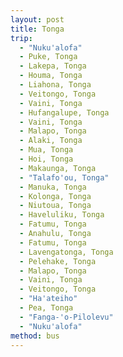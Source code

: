 ```yaml
---
layout: post
title: Tonga
trip:
  - "Nuku'alofa"
  - Puke, Tonga
  - Lakepa, Tonga
  - Houma, Tonga
  - Liahona, Tonga
  - Veitongo, Tonga
  - Vaini, Tonga
  - Hufangalupe, Tonga
  - Vaini, Tonga
  - Malapo, Tonga
  - Alaki, Tonga
  - Mua, Tonga
  - Hoi, Tonga
  - Makaunga, Tonga
  - "Talafo'ou, Tonga"
  - Manuka, Tonga
  - Kolonga, Tonga
  - Niutoua, Tonga
  - Haveluliku, Tonga
  - Fatumu, Tonga
  - Anahulu, Tonga
  - Fatumu, Tonga
  - Lavengatonga, Tonga
  - Pelehake, Tonga
  - Malapo, Tonga
  - Vaini, Tonga
  - Veitongo, Tonga
  - "Ha'ateiho"
  - Pea, Tonga
  - "Fanga-'o-Pilolevu"
  - "Nuku'alofa"
method: bus
---
```

